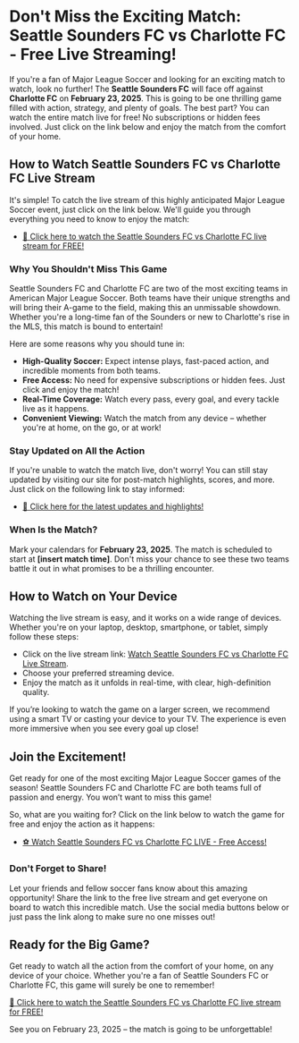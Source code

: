 # Don't Miss the Exciting Match: Seattle Sounders FC vs Charlotte FC - Free Live Streaming!

If you're a fan of Major League Soccer and looking for an exciting match to watch, look no further! The **Seattle Sounders FC** will face off against **Charlotte FC** on **February 23, 2025**. This is going to be one thrilling game filled with action, strategy, and plenty of goals. The best part? You can watch the entire match live for free! No subscriptions or hidden fees involved. Just click on the link below and enjoy the match from the comfort of your home.

## How to Watch Seattle Sounders FC vs Charlotte FC Live Stream

It's simple! To catch the live stream of this highly anticipated Major League Soccer event, just click on the link below. We'll guide you through everything you need to know to enjoy the match:

- [🔴 Click here to watch the Seattle Sounders FC vs Charlotte FC live stream for FREE!](https://tinyurl.com/livestreamfreeo?st=Seattle+Sounders+FC+vs+Charlotte+FC&si=gh)

### Why You Shouldn't Miss This Game

Seattle Sounders FC and Charlotte FC are two of the most exciting teams in American Major League Soccer. Both teams have their unique strengths and will bring their A-game to the field, making this an unmissable showdown. Whether you're a long-time fan of the Sounders or new to Charlotte's rise in the MLS, this match is bound to entertain!

Here are some reasons why you should tune in:

- **High-Quality Soccer:** Expect intense plays, fast-paced action, and incredible moments from both teams.
- **Free Access:** No need for expensive subscriptions or hidden fees. Just click and enjoy the match!
- **Real-Time Coverage:** Watch every pass, every goal, and every tackle live as it happens.
- **Convenient Viewing:** Watch the match from any device – whether you're at home, on the go, or at work!

### Stay Updated on All the Action

If you're unable to watch the match live, don't worry! You can still stay updated by visiting our site for post-match highlights, scores, and more. Just click on the following link to stay informed:

- [📲 Click here for the latest updates and highlights!](https://tinyurl.com/livestreamfreeo?st=Seattle+Sounders+FC+vs+Charlotte+FC&si=gh)

### When Is the Match?

Mark your calendars for **February 23, 2025**. The match is scheduled to start at **[insert match time]**. Don't miss your chance to see these two teams battle it out in what promises to be a thrilling encounter.

## How to Watch on Your Device

Watching the live stream is easy, and it works on a wide range of devices. Whether you're on your laptop, desktop, smartphone, or tablet, simply follow these steps:

- Click on the live stream link: [Watch Seattle Sounders FC vs Charlotte FC Live Stream](https://tinyurl.com/livestreamfreeo?st=Seattle+Sounders+FC+vs+Charlotte+FC&si=gh).
- Choose your preferred streaming device.
- Enjoy the match as it unfolds in real-time, with clear, high-definition quality.

If you’re looking to watch the game on a larger screen, we recommend using a smart TV or casting your device to your TV. The experience is even more immersive when you see every goal up close!

## Join the Excitement!

Get ready for one of the most exciting Major League Soccer games of the season! Seattle Sounders FC and Charlotte FC are both teams full of passion and energy. You won’t want to miss this game!

So, what are you waiting for? Click on the link below to watch the game for free and enjoy the action as it happens:

- [⚽ Watch Seattle Sounders FC vs Charlotte FC LIVE - Free Access!](https://tinyurl.com/livestreamfreeo?st=Seattle+Sounders+FC+vs+Charlotte+FC&si=gh)

### Don't Forget to Share!

Let your friends and fellow soccer fans know about this amazing opportunity! Share the link to the free live stream and get everyone on board to watch this incredible match. Use the social media buttons below or just pass the link along to make sure no one misses out!

## Ready for the Big Game?

Get ready to watch all the action from the comfort of your home, on any device of your choice. Whether you're a fan of Seattle Sounders FC or Charlotte FC, this game will surely be one to remember!

[🎉 Click here to watch the Seattle Sounders FC vs Charlotte FC live stream for FREE!](https://tinyurl.com/livestreamfreeo?st=Seattle+Sounders+FC+vs+Charlotte+FC&si=gh)

See you on February 23, 2025 – the match is going to be unforgettable!
